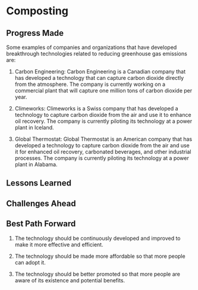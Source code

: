 # Composting

## Progress Made



Some examples of companies and organizations that have developed breakthrough technologies related to reducing greenhouse gas emissions are:

1. Carbon Engineering: Carbon Engineering is a Canadian company that has developed a technology that can capture carbon dioxide directly from the atmosphere. The company is currently working on a commercial plant that will capture one million tons of carbon dioxide per year.

2. Climeworks: Climeworks is a Swiss company that has developed a technology to capture carbon dioxide from the air and use it to enhance oil recovery. The company is currently piloting its technology at a power plant in Iceland.

3. Global Thermostat: Global Thermostat is an American company that has developed a technology to capture carbon dioxide from the air and use it for enhanced oil recovery, carbonated beverages, and other industrial processes. The company is currently piloting its technology at a power plant in Alabama.

## Lessons Learned



## Challenges Ahead



## Best Path Forward



1. The technology should be continuously developed and improved to make it more effective and efficient.

2. The technology should be made more affordable so that more people can adopt it.

3. The technology should be better promoted so that more people are aware of its existence and potential benefits.
